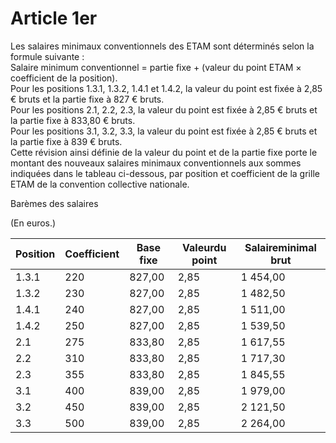 # Article 1er

  
Les salaires minimaux conventionnels des ETAM sont déterminés selon la formule suivante :  
Salaire minimum conventionnel = partie fixe + (valeur du point ETAM × coefficient de la position).  
Pour les positions 1.3.1, 1.3.2, 1.4.1 et 1.4.2, la valeur du point est fixée à 2,85 € bruts et la partie fixe à 827 € bruts.  
Pour les positions 2.1, 2.2, 2.3, la valeur du point est fixée à 2,85 € bruts et la partie fixe à 833,80 € bruts.  
Pour les positions 3.1, 3.2, 3.3, la valeur du point est fixée à 2,85 € bruts et la partie fixe à 839 € bruts.  
Cette révision ainsi définie de la valeur du point et de la partie fixe porte le montant des nouveaux salaires minimaux conventionnels aux sommes indiquées dans le tableau ci-dessous, par position et coefficient de la grille ETAM de la convention collective nationale.

  
Barèmes des salaires

  
(En euros.)



| Position | Coefficient | Base fixe | Valeurdu point | Salaireminimal brut |
| --- | --- | --- | --- | --- |
| 1.3.1 | 220 | 827,00 | 2,85 | 1 454,00 |
| 1.3.2 | 230 | 827,00 | 2,85 | 1 482,50 |
| 1.4.1 | 240 | 827,00 | 2,85 | 1 511,00 |
| 1.4.2 | 250 | 827,00 | 2,85 | 1 539,50 |
| 2.1 | 275 | 833,80 | 2,85 | 1 617,55 |
| 2.2 | 310 | 833,80 | 2,85 | 1 717,30 |
| 2.3 | 355 | 833,80 | 2,85 | 1 845,55 |
| 3.1 | 400 | 839,00 | 2,85 | 1 979,00 |
| 3.2 | 450 | 839,00 | 2,85 | 2 121,50 |
| 3.3 | 500 | 839,00 | 2,85 | 2 264,00 |

